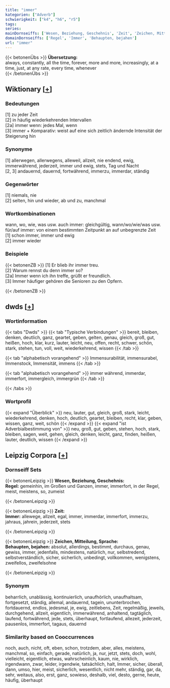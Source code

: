 ```yaml
---
title: "immer"
kategorien: ["Adverb"]
schwierigkeit: ["k4", "h6", "r5"]
tags:
series:
mainDornseiffs: ['Wesen, Beziehung, Geschehnis', 'Zeit', 'Zeichen, Mitteilung, Sprache']
domainDornseiffs: ['Regel', 'Immer', 'Behaupten, bejahen']
url: "immer"
---
```


{{< betonenÜbs >}}
**Übersetzung:**  
always, constantly, all the time, forever, more and more, increasingly, at a time, just, at any rate, every  time, whenever  
{{< /betonenÜbs >}}

## Wiktionary [[+](https://de.wiktionary.org/wiki/immer)]

### Bedeutungen
[1] zu jeder Zeit  
[2] in häufig wiederkehrenden Intervallen  
[2a] immer wenn:  jedes Mal, wenn  
[3] immer + Komparativ: weist auf eine sich zeitlich ändernde Intensität der Steigerung hin  

### Synonyme
[1] allerwegen, allerwegens, alleweil, allzeit, nie endend, ewig, immerwährend, jederzeit, immer und ewig, stets, Tag und Nacht  
[2, 3] andauernd, dauernd, fortwährend, immerzu, immerdar, ständig  

### Gegenwörter
[1] niemals, nie  
[2] selten, hin und wieder, ab und zu, manchmal  

### Wortkombinationen
wann, wo, wie, was usw. auch immer: gleichgültig, wann/wo/wie/was usw.  
für/auf immer: von einem bestimmten Zeitpunkt an auf unbegrenzte Zeit  
[1] schon immer, immer und ewig  
[2] immer wieder  

### Beispiele
{{< betonenZB >}}
[1] Er blieb ihr immer treu.  
[2] Warum rennst du denn immer so?  
[2a] Immer wenn ich ihn treffe, grüßt er freundlich.  
[3] Immer häufiger gehören die Senioren zu den Opfern.  

{{< /betonenZB >}}


## dwds [[+](https://www.dwds.de/wb/immer)]

### Wortinformation
{{< tabs "Dwds" >}}
{{< tab "Typische Verbindungen" >}}
bereit, bleiben, denken, deutlich, ganz, geartet, geben, gelten, genau, gleich, groß, gut, heißen, hoch, klar, kurz, lauter, leicht, neu, offen, recht, schwer, schön, stark, stehen, tun, voll, weit, wiederkehrend, wissen
{{< /tab >}}

{{< tab "alphabetisch vorangehend" >}}
Immensurabilität, immensurabel, Immenstock, Immensität, immens
{{< /tab >}}

{{< tab "alphabetisch vorangehend" >}}
immer während, immerdar, immerfort, immergleich, immergrün
{{< /tab >}}

{{< /tabs >}}

### Wortprofil
{{< expand "Überblick" >}} neu, lauter, gut, gleich, groß, stark, leicht, wiederkehrend, denken, hoch, deutlich, geartet, bleiben, recht, klar, geben, wissen, ganz, weit, schön {{< /expand >}}
{{< expand "ist Adverbialbestimmung von" >}} neu, groß, gut, geben, stehen, hoch, stark, bleiben, sagen, weit, gehen, gleich, denken, leicht, ganz, finden, heißen, lauter, deutlich, wissen {{< /expand >}}

## Leipzig Corpora [[+](https://corpora.uni-leipzig.de/en/res?word=immer&corpusId=deu_newscrawl-public_2018)]

### Dornseiff Sets
{{< betonenLeipzig >}}
**Wesen, Beziehung, Geschehnis:**  
**Regel:** gemeinhin, im Großen und Ganzen, immer, immerfort, in der Regel, meist, meistens, so, zumeist  

{{< /betonenLeipzig >}}


{{< betonenLeipzig >}}
**Zeit:**  
**Immer:** allewege, allzeit, egal, immer, immerdar, immerfort, immerzu, jahraus, jahrein, jederzeit, stets  

{{< /betonenLeipzig >}}


{{< betonenLeipzig >}}
**Zeichen, Mitteilung, Sprache:**  
**Behaupten, bejahen:** absolut, allerdings, bestimmt, durchaus, genau, gewiss, immer, jedenfalls, mindestens, natürlich, nur, selbstredend, selbstverständlich, sicher, sicherlich, unbedingt, vollkommen, wenigstens, zweifellos, zweifelsohne  

{{< /betonenLeipzig >}}

### Synonym
beharrlich, unablässig, kontinuierlich, unaufhörlich, unaufhaltsam, fortgesetzt, ständig, allemal, andauernd, tagein, ununterbrochen, fortdauernd, endlos, jedesmal, je, ewig, zeitlebens, Zeit, regelmäßig, jeweils, durchgehend, allzeit, eigentlich, immerwährend, anhaltend, tagtäglich, laufend, fortwährend, jede, stets, überhaupt, fortlaufend, allezeit, jederzeit, pausenlos, immerfort, tagaus, dauernd


### Similarity based on Cooccurrences
noch, auch, nicht, oft, eben, schon, trotzdem, aber, alles, meistens, manchmal, so, einfach, gerade, natürlich, ja, nur, jetzt, stets, doch, wohl, vielleicht, eigentlich, etwas, wahrscheinlich, kaum, nie, wirklich, irgendwann, zwar, leider, irgendwie, tatsächlich, halt, Immer, sicher, überall, dann, umso, hier, meist, sicherlich, wesentlich, nicht mehr, ständig, gar, da, sehr, weitaus, also, erst, ganz, sowieso, deshalb, viel, desto, gerne, heute, häufig, überhaupt

